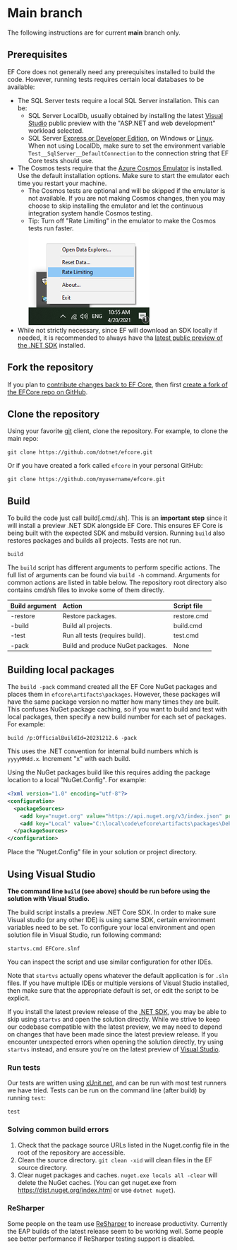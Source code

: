 # Main branch

The following instructions are for current **main** branch only.

## Prerequisites

EF Core does not generally need any prerequisites installed to build the code. However, running tests requires certain local databases to be available:

* The SQL Server tests require a local SQL Server installation. This can be:
  * SQL Server LocalDb, usually obtained by installing the latest [Visual Studio](https://visualstudio.microsoft.com/downloads/) public preview with the "ASP.NET and web development" workload selected.
  * SQL Server [Express or Developer Edition](https://www.microsoft.com/sql-server/sql-server-downloads), on Windows or [Linux](https://learn.microsoft.com/sql/linux/sql-server-linux-setup). When not using LocalDb, make sure to set the environment variable `Test__SqlServer__DefaultConnection` to the connection string that EF Core tests should use.
* The Cosmos tests require that the [Azure Cosmos Emulator](https://docs.microsoft.com/azure/cosmos-db/local-emulator-release-notes) is installed. Use the default installation options. Make sure to start the emulator each time you restart your machine.
  * The Cosmos tests are optional and will be skipped if the emulator is not available. If you are not making Cosmos changes, then you may choose to skip installing the emulator and let the continuous integration system handle Cosmos testing.
  * Tip: Turn off "Rate Limiting" in the emulator to make the Cosmos tests run faster.<br>
    ![Switch off Cosmos Rate Limiting](rate_limiting.png)
* While not strictly necessary, since EF will download an SDK locally if needed, it is recommended to always have tha [latest public preview of the .NET SDK](https://dotnet.microsoft.com/download) installed.

## Fork the repository

If you plan to [contribute changes back to EF Core](../.github/CONTRIBUTING.md), then first [create a fork of the EFCore repo on GitHub](https://docs.github.com/en/github/getting-started-with-github/fork-a-repo).

## Clone the repository

Using your favorite [git](http://git-scm.com/) client, clone the repository. For example, to clone the main repo:

```console
git clone https://github.com/dotnet/efcore.git
```

Or if you have created a fork called `efcore` in your personal GitHub:

```console
git clone https://github.com/myusername/efcore.git
```

## Build

To build the code just call build[.cmd/.sh]. This is an **important step** since it will install a preview .NET SDK alongside EF Core. This ensures EF Core is being built with the expected SDK and msbuild version. Running `build` also restores packages and builds all projects. Tests are not run.

```console
build
```

The `build` script has different arguments to perform specific actions. The full list of arguments can be found via `build -h` command. Arguments for common actions are listed in table below. The repository root directory also contains cmd/sh files to invoke some of them directly.

| Build argument |               Action              | Script file  |
|:---------------|:----------------------------------|:-------------|
| -restore       |         Restore packages.         | restore.cmd  |
| -build         |        Build all projects.        | build.cmd    |
| -test          |  Run all tests (requires build).  | test.cmd     |
| -pack          | Build and produce NuGet packages. | None         |

## Building local packages

The `build -pack` command created all the EF Core NuGet packages and places them in `efcore\artifacts\packages`. However, these packages will have the same package version no matter how many times they are built. This confuses NuGet package caching, so if you want to build and test with local packages, then specify a new build number for each set of packages. For example:

```
build /p:OfficialBuildId=20231212.6 -pack
```

This uses the .NET convention for internal build numbers which is `yyyyMMdd.x`. Increment "x" with each build.

Using the NuGet packages build like this requires adding the package location to a local "NuGet.Config". For example:

```xml
<?xml version="1.0" encoding="utf-8"?>
<configuration>
  <packageSources>
    <add key="nuget.org" value="https://api.nuget.org/v3/index.json" protocolVersion="3" />
    <add key="Local" value="C:\local\code\efcore\artifacts\packages\Debug\Shipping" />
  </packageSources>
</configuration>
```
Place the "Nuget.Config" file in your solution or project directory.

## Using Visual Studio

**The command line `build` (see above) should be run before using the solution with Visual Studio.**

The build script installs a preview .NET Core SDK. In order to make sure Visual studio (or any other IDE) is using same SDK, certain environment variables need to be set. To configure your local environment and open solution file in Visual Studio, run following command:

```console
startvs.cmd EFCore.slnf
```

You can inspect the script and use similar configuration for other IDEs.

Note that `startvs` actually opens whatever the default application is for `.sln` files. If you have multiple IDEs or multiple versions of Visual Studio installed, then make sure that the appropriate default is set, or edit the script to be explicit.

If you install the latest preview release of the [.NET SDK](https://dotnet.microsoft.com/download/dotnet), you may be able to skip using `startvs` and open the solution directly. While we strive to keep our codebase compatible with the latest preview, we may need to depend on changes that have been made since the latest preview release. If you encounter unexpected errors when opening the solution directly, try using `startvs` instead, and ensure you're on the latest preview of [Visual Studio](https://visualstudio.microsoft.com/vs/preview/).

### Run tests

Our tests are written using [xUnit.net](https://xunit.net/), and can be run with most test runners we have tried.
Tests can be run on the command line (after build) by running `test`:

```console
test
```

### Solving common build errors

1. Check that the package source URLs listed in the Nuget.config file in the root of the repository are accessible.
2. Clean the source directory. `git clean -xid` will clean files in the EF source directory.
3. Clear nuget packages and caches. `nuget.exe locals all -clear` will delete the NuGet caches. (You can get nuget.exe from <https://dist.nuget.org/index.html> or use `dotnet nuget`).

### ReSharper

Some people on the team use [ReSharper](https://www.jetbrains.com/resharper/download/) to increase productivity. Currently the EAP builds of the latest release seem to be working well. Some people see better performance if ReSharper testing support is disabled.
